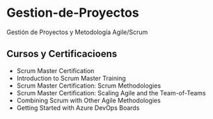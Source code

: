 # Gestion-de-Proyectos
Gestión de Proyectos y Metodología Agile/Scrum


## Cursos y Certificacioens 
- Scrum Master Certification
- Introduction to Scrum Master Training
- Scrum Master Certification: Scrum Methodologies
- Scrum Master Certification: Scaling Agile and the Team-of-Teams
- Combining Scrum with Other Agile Methodologies
- Getting Started with Azure DevOps Boards


